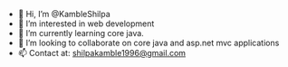 - 👋 Hi, I’m @KambleShilpa
- 👀 I’m interested in web development
- 🌱 I’m currently learning core java.
- 💞️ I’m looking to collaborate on core java and asp.net mvc applications
- 📫 Contact at: shilpakamble1996@gmail.com

<!---
KambleShilpa/KambleShilpa is a ✨ special ✨ repository because its `README.md` (this file) appears on your GitHub profile.
You can click the Preview link to take a look at your changes.
--->
